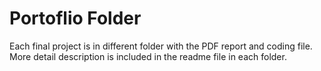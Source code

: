 # Portoflio Folder 
Each final project is in different folder with the PDF report and coding file.
More detail description is included in the readme file in each folder.
